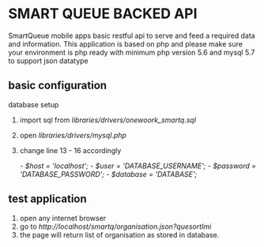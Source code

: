 # SMART QUEUE BACKED API
SmartQueue mobile apps basic restful api to serve and feed a required data and information. This application is based on php and please make sure your environment is php ready with minimum php version 5.6 and mysql 5.7 to support json datatype

## basic configuration 
database setup
 1. import sql from *libraries/drivers/onewoork_smartq.sql*
 2. open *libraries/drivers/mysql.php*
 3. change line 13 - 16 accordingly

	 *- $host = 'localhost';*
	 *- $user = 'DATABASE_USERNAME';*
	 *- $password = 'DATABASE_PASSWORD';*
	 *- $database = 'DATABASE';* 

## test application
 1. open any internet browser
 2. go to *http://localhost/smartq/organisation.json?quesortImi*
 3. the page will return list of organisation as stored in database.
